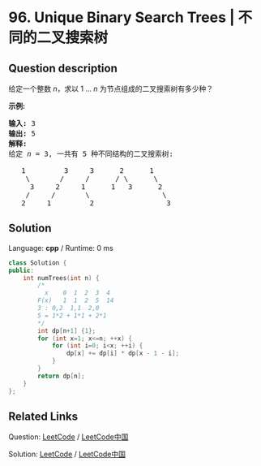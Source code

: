 # 96. Unique Binary Search Trees | 不同的二叉搜索树

## Question description

<!--If you want to use the English description, use <p>Given <em>n</em>, how many structurally unique <strong>BST&#39;s</strong> (binary search trees) that store values 1 ...&nbsp;<em>n</em>?</p>

<p><strong>Example:</strong></p>

<pre>
<strong>Input:</strong> 3
<strong>Output:</strong> 5
<strong>Explanation:
</strong>Given <em>n</em> = 3, there are a total of 5 unique BST&#39;s:

   1         3     3      2      1
    \       /     /      / \      \
     3     2     1      1   3      2
    /     /       \                 \
   2     1         2                 3
</pre>
 instead-->
<p>给定一个整数 <em>n</em>，求以&nbsp;1 ...&nbsp;<em>n</em>&nbsp;为节点组成的二叉搜索树有多少种？</p>

<p><strong>示例:</strong></p>

<pre><strong>输入:</strong> 3
<strong>输出:</strong> 5
<strong>解释:
</strong>给定 <em>n</em> = 3, 一共有 5 种不同结构的二叉搜索树:

   1         3     3      2      1
    \       /     /      / \      \
     3     2     1      1   3      2
    /     /       \                 \
   2     1         2                 3</pre>




## Solution

Language: **cpp**  /  Runtime: 0 ms

```cpp
class Solution {
public:
    int numTrees(int n) {
        /*
          x    0  1  2  3  4
        F(x)   1  1  2  5  14
        3 : 0,2  1,1  2,0
        5 = 1*2 + 1*1 + 2*1
        */
        int dp[n+1] {1};
        for (int x=1; x<=n; ++x) {
            for (int i=0; i<x; ++i) {
                dp[x] += dp[i] * dp[x - 1 - i];
            }
        }
        return dp[n];
    }
};
```



## Related Links

Question: [LeetCode](https://leetcode.com/problems/unique-binary-search-trees/description/)  /  [LeetCode中国](https://leetcode-cn.com/problems/unique-binary-search-trees/description/)

Solution: [LeetCode](https://leetcode.com/articles/unique-binary-search-trees/)  /  [LeetCode中国](https://leetcode-cn.com/articles/unique-binary-search-trees/)